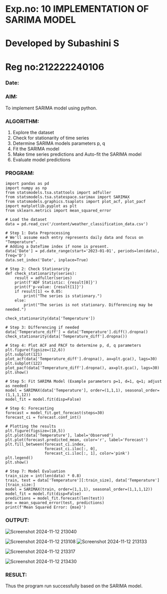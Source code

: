 # Exp.no: 10   IMPLEMENTATION OF SARIMA MODEL
# Developed by Subashini S
# Reg no:212222240106
### Date: 

### AIM:
To implement SARIMA model using python.
### ALGORITHM:
1. Explore the dataset
2. Check for stationarity of time series
3. Determine SARIMA models parameters p, q
4. Fit the SARIMA model
5. Make time series predictions and Auto-fit the SARIMA model
6. Evaluate model predictions
### PROGRAM:
```
import pandas as pd
import numpy as np
from statsmodels.tsa.stattools import adfuller
from statsmodels.tsa.statespace.sarimax import SARIMAX
from statsmodels.graphics.tsaplots import plot_acf, plot_pacf
import matplotlib.pyplot as plt
from sklearn.metrics import mean_squared_error

# Load the dataset
data = pd.read_csv('/content/weather_classification_data.csv')

# Step 1: Data Preprocessing
# We'll assume each entry represents daily data and focus on "Temperature".
# Adding a DateTime index if none is present.
data['Date'] = pd.date_range(start='2023-01-01', periods=len(data), freq='D')
data.set_index('Date', inplace=True)

# Step 2: Check Stationarity
def check_stationarity(series):
    result = adfuller(series)
    print(f'ADF Statistic: {result[0]}')
    print(f'p-value: {result[1]}')
    if result[1] <= 0.05:
        print("The series is stationary.")
    else:
        print("The series is not stationary. Differencing may be needed.")

check_stationarity(data['Temperature'])

# Step 3: Differencing if needed
data['Temperature_diff'] = data['Temperature'].diff().dropna()
check_stationarity(data['Temperature_diff'].dropna())

# Step 4: Plot ACF and PACF to determine p, d, q parameters
plt.figure(figsize=(12,6))
plt.subplot(121)
plot_acf(data['Temperature_diff'].dropna(), ax=plt.gca(), lags=30)
plt.subplot(122)
plot_pacf(data['Temperature_diff'].dropna(), ax=plt.gca(), lags=30)
plt.show()

# Step 5: Fit SARIMA Model (Example parameters p=1, d=1, q=1; adjust as needed)
model = SARIMAX(data['Temperature'], order=(1,1,1), seasonal_order=(1,1,1,12))
model_fit = model.fit(disp=False)

# Step 6: Forecasting
forecast = model_fit.get_forecast(steps=30)
forecast_ci = forecast.conf_int()

# Plotting the results
plt.figure(figsize=(10,5))
plt.plot(data['Temperature'], label='Observed')
plt.plot(forecast.predicted_mean, color='r', label='Forecast')
plt.fill_between(forecast_ci.index,
                 forecast_ci.iloc[:, 0],
                 forecast_ci.iloc[:, 1], color='pink')
plt.legend()
plt.show()

# Step 7: Model Evaluation
train_size = int(len(data) * 0.8)
train, test = data['Temperature'][:train_size], data['Temperature'][train_size:]
model = SARIMAX(train, order=(1,1,1), seasonal_order=(1,1,1,12))
model_fit = model.fit(disp=False)
predictions = model_fit.forecast(len(test))
mse = mean_squared_error(test, predictions)
print(f'Mean Squared Error: {mse}')
```


### OUTPUT:

![Screenshot 2024-11-12 213040](https://github.com/user-attachments/assets/92392cee-4c9f-4d91-9493-54b9e6ca7cad)

![Screenshot 2024-11-12 213108](https://github.com/user-attachments/assets/dfa680de-3c51-4426-9fdd-27074f9242d1)
![Screenshot 2024-11-12 213133](https://github.com/user-attachments/assets/d7260e74-5012-4049-ae18-c2d633c59d21)

![Screenshot 2024-11-12 213317](https://github.com/user-attachments/assets/d4862163-4a93-4507-89bc-c9175be50136)

![Screenshot 2024-11-12 213430](https://github.com/user-attachments/assets/0eb9b03a-2770-4fa6-9c57-6ac751df3912)



### RESULT:
Thus the program run successfully based on the SARIMA model.
